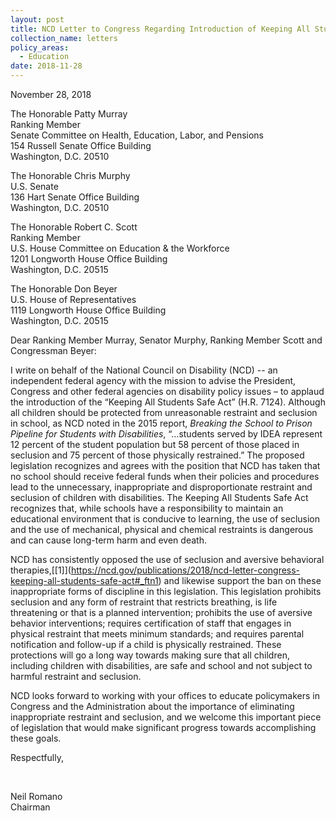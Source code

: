 ```yaml
---
layout: post
title: NCD Letter to Congress Regarding Introduction of Keeping All Students Safe Act
collection_name: letters
policy_areas:
  - Education
date: 2018-11-28
---
```

November 28, 2018

The Honorable Patty Murray\
Ranking Member\
Senate Committee on Health, Education, Labor, and Pensions\
154 Russell Senate Office Building\
Washington, D.C. 20510

The Honorable Chris Murphy\
U.S. Senate\
136 Hart Senate Office Building\
Washington, D.C. 20510

The Honorable Robert C. Scott\
Ranking Member\
U.S. House Committee on Education & the Workforce\
1201 Longworth House Office Building\
Washington, D.C. 20515

The Honorable Don Beyer\
U.S. House of Representatives\
1119 Longworth House Office Building\
Washington, D.C. 20515

Dear Ranking Member Murray, Senator Murphy, Ranking Member Scott and Congressman Beyer:

I write on behalf of the National Council on Disability (NCD) -- an independent federal agency with the mission to advise the President, Congress and other federal agencies on disability policy issues – to applaud the introduction of the “Keeping All Students Safe Act” (H.R. 7124). Although all children should be protected from unreasonable restraint and seclusion in school, as NCD noted in the 2015 report, *Breaking the School to Prison Pipeline for Students with Disabilities*, “…students served by IDEA represent 12 percent of the student population but 58 percent of those placed in seclusion and 75 percent of those physically restrained.” The proposed legislation recognizes and agrees with the position that NCD has taken that no school should receive federal funds when their policies and procedures lead to the unnecessary, inappropriate and disproportionate restraint and seclusion of children with disabilities. The Keeping All Students Safe Act recognizes that, while schools have a responsibility to maintain an educational environment that is conducive to learning, the use of seclusion and the use of mechanical, physical and chemical restraints is dangerous and can cause long-term harm and even death.

NCD has consistently opposed the use of seclusion and aversive behavioral therapies,[\[1]](https://ncd.gov/publications/2018/ncd-letter-congress-keeping-all-students-safe-act#_ftn1) and likewise support the ban on these inappropriate forms of discipline in this legislation. This legislation prohibits seclusion and any form of restraint that restricts breathing, is life threatening or that is a planned intervention; prohibits the use of aversive behavior interventions; requires certification of staff that engages in physical restraint that meets minimum standards; and requires parental notification and follow-up if a child is physically restrained. These protections will go a long way towards making sure that all children, including children with disabilities, are safe and school and not subject to harmful restraint and seclusion.

NCD looks forward to working with your offices to educate policymakers in Congress and the Administration about the importance of eliminating inappropriate restraint and seclusion, and we welcome this important piece of legislation that would make significant progress towards accomplishing these goals.

Respectfully,

 

Neil Romano\
Chairman